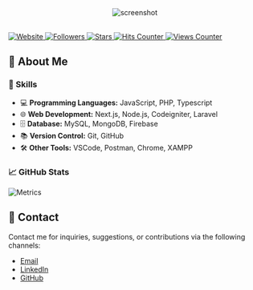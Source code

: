 <div align="center">
  <img src="https://github.com/NataInditamaDev/template/assets/81244669/ae642864-15a6-4e18-877b-e04fa9914641" alt="screenshot" />
</div>

<br />

<p align="left">
    <a href="https://natainditama.pages.dev">
      <img src="https://img.shields.io/website?url=http%3A%2F%2Fnatainditama.pages.dev&up_color=%2324b36b&labelColor=%23595959&label=Website" alt="Website" />
    </a>
   <a href="https://github.com/natainditama/">
      <img
        src="https://img.shields.io/github/followers/natainditama?label=Followers&labelColor=%23595959&color=%2324b36b"
        alt="Followers" />
    </a>
   <a href="https://github.com/natainditama/">
      <img
        src="https://img.shields.io/github/stars/natainditama?label=Stars&labelColor=%23595959&color=%2324b36b"
        alt="Stars" />
    </a>
    <a href="https://github.com/natainditama/">
      <img
        src="https://hits.seeyoufarm.com/api/count/incr/badge.svg?url=https%3A%2F%2Fgithub.com%2Fnatainditama1212%2Fhit-counter&count_bg=%2324B36B&title_bg=%23595959&title=Hits"
        alt="Hits Counter" />
    </a>
    <a href="https://github.com/natainditama/">
      <img src="https://komarev.com/ghpvc/?username=natainditama&color=24b36b&label=Profile+Views" alt="Views Counter" />
    </a>
</p>

<!-- About Me -->

## 🌟 About Me

<!-- Skills -->

### 🔧 Skills

- 💻 **Programming Languages:** JavaScript, PHP, Typescript
- 🌐 **Web Development:** Next.js, Node.js, Codeigniter, Laravel
- 🗄️ **Database:** MySQL, MongoDB, Firebase
- 📚 **Version Control:** Git, GitHub
- 🛠️ **Other Tools:** VSCode, Postman, Chrome, XAMPP

<!-- GitHub Stats -->

### 📈 GitHub Stats

![Metrics](https://metrics.lecoq.io/natainditama)

<!-- Contact -->

## 🤝 Contact

Contact me for inquiries, suggestions, or contributions via the following channels:

- [Email](mailto:natainditama.dev@gmail.com)
- [LinkedIn](https://www.linkedin.com/in/natainditama)
- [GitHub](https://github.com/natainditama)
